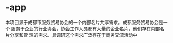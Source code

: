 # -app
本项目源于成都市服务贸易协会的一个内部名片共享需求。成都服务贸易协会是一个  服务于企业的行业协会，协会工作人员都有大量的企业名片，他们存在内部名片分享和管  理的需求。具调研这个需求广泛存在于商务交流活动中
